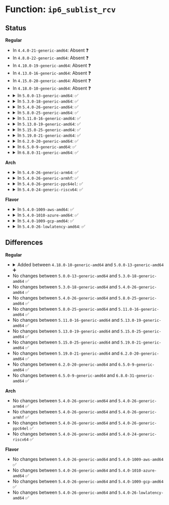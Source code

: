 # Function: <code>ip6_sublist_rcv</code>

## Status
<b>Regular</b>
<ul>
<li>
In <code>4.4.0-21-generic-amd64</code>: Absent ❓
</li>
<li>
In <code>4.8.0-22-generic-amd64</code>: Absent ❓
</li>
<li>
In <code>4.10.0-19-generic-amd64</code>: Absent ❓
</li>
<li>
In <code>4.13.0-16-generic-amd64</code>: Absent ❓
</li>
<li>
In <code>4.15.0-20-generic-amd64</code>: Absent ❓
</li>
<li>
In <code>4.18.0-10-generic-amd64</code>: Absent ❓
</li>
<li>
<details>
<summary>In <code>5.0.0-13-generic-amd64</code>: ✅</summary>

```c
void ip6_sublist_rcv(struct list_head * head, struct net_device * dev, struct net * net)
```

```json
{
  "name": "ip6_sublist_rcv",
  "collision_type": "Unique Static",
  "inline_type": "No",
  "funcs": [
    {
      "addr": 18446744071588910368,
      "name": "ip6_sublist_rcv",
      "external": false,
      "loc": "net/ipv6/ip6_input.c:277",
      "file": "net/ipv6/ip6_input.c",
      "inline": "seen, unknown",
      "caller_inline": [],
      "caller_func": [
        "net/ipv6/ip6_input.c:ipv6_list_rcv",
        "net/ipv6/ip6_input.c:ipv6_list_rcv"
      ]
    }
  ],
  "symbols": [
    {
      "addr": 18446744071588910368,
      "name": "ip6_sublist_rcv",
      "section": ".text",
      "bind": "STB_LOCAL",
      "size": 713
    }
  ]
}
```
</details>
</li>
<li>
<details>
<summary>In <code>5.3.0-18-generic-amd64</code>: ✅</summary>

```c
void ip6_sublist_rcv(struct list_head * head, struct net_device * dev, struct net * net)
```

```json
{
  "name": "ip6_sublist_rcv",
  "collision_type": "Unique Static",
  "inline_type": "No",
  "funcs": [
    {
      "addr": 18446744071589352544,
      "name": "ip6_sublist_rcv",
      "external": false,
      "loc": "net/ipv6/ip6_input.c:277",
      "file": "net/ipv6/ip6_input.c",
      "inline": "seen, unknown",
      "caller_inline": [],
      "caller_func": [
        "net/ipv6/ip6_input.c:ipv6_list_rcv",
        "net/ipv6/ip6_input.c:ipv6_list_rcv"
      ]
    }
  ],
  "symbols": [
    {
      "addr": 18446744071589352544,
      "name": "ip6_sublist_rcv",
      "section": ".text",
      "bind": "STB_LOCAL",
      "size": 695
    }
  ]
}
```
</details>
</li>
<li>
<details>
<summary>In <code>5.4.0-26-generic-amd64</code>: ✅</summary>

```c
void ip6_sublist_rcv(struct list_head * head, struct net_device * dev, struct net * net)
```

```json
{
  "name": "ip6_sublist_rcv",
  "collision_type": "Unique Static",
  "inline_type": "No",
  "funcs": [
    {
      "addr": 18446744071589576768,
      "name": "ip6_sublist_rcv",
      "external": false,
      "loc": "net/ipv6/ip6_input.c:289",
      "file": "net/ipv6/ip6_input.c",
      "inline": "seen, unknown",
      "caller_inline": [],
      "caller_func": [
        "net/ipv6/ip6_input.c:ipv6_list_rcv",
        "net/ipv6/ip6_input.c:ipv6_list_rcv"
      ]
    }
  ],
  "symbols": [
    {
      "addr": 18446744071589576768,
      "name": "ip6_sublist_rcv",
      "section": ".text",
      "bind": "STB_LOCAL",
      "size": 603
    }
  ]
}
```
</details>
</li>
<li>
<details>
<summary>In <code>5.8.0-25-generic-amd64</code>: ✅</summary>

```c
void ip6_sublist_rcv(struct list_head * head, struct net_device * dev, struct net * net)
```

```json
{
  "name": "ip6_sublist_rcv",
  "collision_type": "Unique Static",
  "inline_type": "No",
  "funcs": [
    {
      "addr": 18446744071590582224,
      "name": "ip6_sublist_rcv",
      "external": false,
      "loc": "net/ipv6/ip6_input.c:312",
      "file": "net/ipv6/ip6_input.c",
      "inline": "seen, unknown",
      "caller_inline": [],
      "caller_func": [
        "net/ipv6/ip6_input.c:ipv6_list_rcv",
        "net/ipv6/ip6_input.c:ipv6_list_rcv"
      ]
    }
  ],
  "symbols": [
    {
      "addr": 18446744071590582224,
      "name": "ip6_sublist_rcv",
      "section": ".text",
      "bind": "STB_LOCAL",
      "size": 150
    }
  ]
}
```
</details>
</li>
<li>
<details>
<summary>In <code>5.11.0-16-generic-amd64</code>: ✅</summary>

```c
void ip6_sublist_rcv(struct list_head * head, struct net_device * dev, struct net * net)
```

```json
{
  "name": "ip6_sublist_rcv",
  "collision_type": "Unique Static",
  "inline_type": "No",
  "funcs": [
    {
      "addr": 18446744071590642624,
      "name": "ip6_sublist_rcv",
      "external": false,
      "loc": "net/ipv6/ip6_input.c:302",
      "file": "net/ipv6/ip6_input.c",
      "inline": "seen, unknown",
      "caller_inline": [],
      "caller_func": [
        "net/ipv6/ip6_input.c:ipv6_list_rcv",
        "net/ipv6/ip6_input.c:ipv6_list_rcv"
      ]
    }
  ],
  "symbols": [
    {
      "addr": 18446744071590642624,
      "name": "ip6_sublist_rcv",
      "section": ".text",
      "bind": "STB_LOCAL",
      "size": 155
    }
  ]
}
```
</details>
</li>
<li>
<details>
<summary>In <code>5.13.0-19-generic-amd64</code>: ✅</summary>

```c
void ip6_sublist_rcv(struct list_head * head, struct net_device * dev, struct net * net)
```

```json
{
  "name": "ip6_sublist_rcv",
  "collision_type": "Unique Static",
  "inline_type": "No",
  "funcs": [
    {
      "addr": 18446744071590570448,
      "name": "ip6_sublist_rcv",
      "external": false,
      "loc": "net/ipv6/ip6_input.c:302",
      "file": "net/ipv6/ip6_input.c",
      "inline": "seen, unknown",
      "caller_inline": [],
      "caller_func": [
        "net/ipv6/ip6_input.c:ipv6_list_rcv",
        "net/ipv6/ip6_input.c:ipv6_list_rcv"
      ]
    }
  ],
  "symbols": [
    {
      "addr": 18446744071590570448,
      "name": "ip6_sublist_rcv",
      "section": ".text",
      "bind": "STB_LOCAL",
      "size": 155
    }
  ]
}
```
</details>
</li>
<li>
<details>
<summary>In <code>5.15.0-25-generic-amd64</code>: ✅</summary>

```c
void ip6_sublist_rcv(struct list_head * head, struct net_device * dev, struct net * net)
```

```json
{
  "name": "ip6_sublist_rcv",
  "collision_type": "Unique Static",
  "inline_type": "No",
  "funcs": [
    {
      "addr": 18446744071591382272,
      "name": "ip6_sublist_rcv",
      "external": false,
      "loc": "net/ipv6/ip6_input.c:302",
      "file": "net/ipv6/ip6_input.c",
      "inline": "seen, unknown",
      "caller_inline": [],
      "caller_func": [
        "net/ipv6/ip6_input.c:ipv6_list_rcv",
        "net/ipv6/ip6_input.c:ipv6_list_rcv"
      ]
    }
  ],
  "symbols": [
    {
      "addr": 18446744071591382272,
      "name": "ip6_sublist_rcv",
      "section": ".text",
      "bind": "STB_LOCAL",
      "size": 150
    }
  ]
}
```
</details>
</li>
<li>
<details>
<summary>In <code>5.19.0-21-generic-amd64</code>: ✅</summary>

```c
void ip6_sublist_rcv(struct list_head * head, struct net_device * dev, struct net * net)
```

```json
{
  "name": "ip6_sublist_rcv",
  "collision_type": "Unique Static",
  "inline_type": "No",
  "funcs": [
    {
      "addr": 18446744071593057040,
      "name": "ip6_sublist_rcv",
      "external": false,
      "loc": "net/ipv6/ip6_input.c:314",
      "file": "net/ipv6/ip6_input.c",
      "inline": "seen, unknown",
      "caller_inline": [],
      "caller_func": [
        "net/ipv6/ip6_input.c:ipv6_list_rcv",
        "net/ipv6/ip6_input.c:ipv6_list_rcv"
      ]
    }
  ],
  "symbols": [
    {
      "addr": 18446744071593057040,
      "name": "ip6_sublist_rcv",
      "section": ".text",
      "bind": "STB_LOCAL",
      "size": 179
    }
  ]
}
```
</details>
</li>
<li>
<details>
<summary>In <code>6.2.0-20-generic-amd64</code>: ✅</summary>

```c
void ip6_sublist_rcv(struct list_head * head, struct net_device * dev, struct net * net)
```

```json
{
  "name": "ip6_sublist_rcv",
  "collision_type": "Unique Static",
  "inline_type": "No",
  "funcs": [
    {
      "addr": 18446744071594949712,
      "name": "ip6_sublist_rcv",
      "external": false,
      "loc": "net/ipv6/ip6_input.c:314",
      "file": "net/ipv6/ip6_input.c",
      "inline": "seen, unknown",
      "caller_inline": [],
      "caller_func": [
        "net/ipv6/ip6_input.c:ipv6_list_rcv",
        "net/ipv6/ip6_input.c:ipv6_list_rcv"
      ]
    }
  ],
  "symbols": [
    {
      "addr": 18446744071594949712,
      "name": "ip6_sublist_rcv",
      "section": ".text",
      "bind": "STB_LOCAL",
      "size": 179
    }
  ]
}
```
</details>
</li>
<li>
<details>
<summary>In <code>6.5.0-9-generic-amd64</code>: ✅</summary>

```c
void ip6_sublist_rcv(struct list_head * head, struct net_device * dev, struct net * net)
```

```json
{
  "name": "ip6_sublist_rcv",
  "collision_type": "Unique Static",
  "inline_type": "No",
  "funcs": [
    {
      "addr": 18446744071595342352,
      "name": "ip6_sublist_rcv",
      "external": false,
      "loc": "net/ipv6/ip6_input.c:314",
      "file": "net/ipv6/ip6_input.c",
      "inline": "seen, unknown",
      "caller_inline": [],
      "caller_func": [
        "net/ipv6/ip6_input.c:ipv6_list_rcv",
        "net/ipv6/ip6_input.c:ipv6_list_rcv"
      ]
    }
  ],
  "symbols": [
    {
      "addr": 18446744071595342352,
      "name": "ip6_sublist_rcv",
      "section": ".text",
      "bind": "STB_LOCAL",
      "size": 174
    }
  ]
}
```
</details>
</li>
<li>
<details>
<summary>In <code>6.8.0-31-generic-amd64</code>: ✅</summary>

```c
void ip6_sublist_rcv(struct list_head * head, struct net_device * dev, struct net * net)
```

```json
{
  "name": "ip6_sublist_rcv",
  "collision_type": "Unique Static",
  "inline_type": "No",
  "funcs": [
    {
      "addr": 18446744071596183104,
      "name": "ip6_sublist_rcv",
      "external": false,
      "loc": "net/ipv6/ip6_input.c:315",
      "file": "net/ipv6/ip6_input.c",
      "inline": "seen, unknown",
      "caller_inline": [],
      "caller_func": [
        "net/ipv6/ip6_input.c:ipv6_list_rcv",
        "net/ipv6/ip6_input.c:ipv6_list_rcv"
      ]
    }
  ],
  "symbols": [
    {
      "addr": 18446744071596183104,
      "name": "ip6_sublist_rcv",
      "section": ".text",
      "bind": "STB_LOCAL",
      "size": 174
    }
  ]
}
```
</details>
</li>
</ul>
<b>Arch</b>
<ul>
<li>
<details>
<summary>In <code>5.4.0-26-generic-arm64</code>: ✅</summary>

```c
void ip6_sublist_rcv(struct list_head * head, struct net_device * dev, struct net * net)
```

```json
{
  "name": "ip6_sublist_rcv",
  "collision_type": "Unique Static",
  "inline_type": "No",
  "funcs": [
    {
      "addr": 18446603336503250472,
      "name": "ip6_sublist_rcv",
      "external": false,
      "loc": "net/ipv6/ip6_input.c:289",
      "file": "net/ipv6/ip6_input.c",
      "inline": "seen, unknown",
      "caller_inline": [],
      "caller_func": [
        "net/ipv6/ip6_input.c:ipv6_list_rcv",
        "net/ipv6/ip6_input.c:ipv6_list_rcv"
      ]
    }
  ],
  "symbols": [
    {
      "addr": 18446603336503250472,
      "name": "ip6_sublist_rcv",
      "section": ".text",
      "bind": "STB_LOCAL",
      "size": 604
    }
  ]
}
```
</details>
</li>
<li>
<details>
<summary>In <code>5.4.0-26-generic-armhf</code>: ✅</summary>

```c
void ip6_sublist_rcv(struct list_head * head, struct net_device * dev, struct net * net)
```

```json
{
  "name": "ip6_sublist_rcv",
  "collision_type": "Unique Static",
  "inline_type": "No",
  "funcs": [
    {
      "addr": 3235924772,
      "name": "ip6_sublist_rcv",
      "external": false,
      "loc": "net/ipv6/ip6_input.c:289",
      "file": "net/ipv6/ip6_input.c",
      "inline": "seen, unknown",
      "caller_inline": [],
      "caller_func": [
        "net/ipv6/ip6_input.c:ipv6_list_rcv",
        "net/ipv6/ip6_input.c:ipv6_list_rcv"
      ]
    }
  ],
  "symbols": [
    {
      "addr": 3235924772,
      "name": "ip6_sublist_rcv",
      "section": ".text",
      "bind": "STB_LOCAL",
      "size": 612
    }
  ]
}
```
</details>
</li>
<li>
<details>
<summary>In <code>5.4.0-26-generic-ppc64el</code>: ✅</summary>

```c
void ip6_sublist_rcv(struct list_head * head, struct net_device * dev, struct net * net)
```

```json
{
  "name": "ip6_sublist_rcv",
  "collision_type": "Unique Static",
  "inline_type": "No",
  "funcs": [
    {
      "addr": 13835058055296995904,
      "name": "ip6_sublist_rcv",
      "external": false,
      "loc": "net/ipv6/ip6_input.c:289",
      "file": "net/ipv6/ip6_input.c",
      "inline": "seen, unknown",
      "caller_inline": [],
      "caller_func": [
        "net/ipv6/ip6_input.c:ipv6_list_rcv",
        "net/ipv6/ip6_input.c:ipv6_list_rcv"
      ]
    }
  ],
  "symbols": [
    {
      "addr": 13835058055296995904,
      "name": "ip6_sublist_rcv",
      "section": ".text",
      "bind": "STB_LOCAL",
      "size": 804
    }
  ]
}
```
</details>
</li>
<li>
<details>
<summary>In <code>5.4.0-24-generic-riscv64</code>: ✅</summary>

```c
void ip6_sublist_rcv(struct list_head * head, struct net_device * dev, struct net * net)
```

```json
{
  "name": "ip6_sublist_rcv",
  "collision_type": "Unique Static",
  "inline_type": "No",
  "funcs": [
    {
      "addr": 18446743936279279984,
      "name": "ip6_sublist_rcv",
      "external": false,
      "loc": "net/ipv6/ip6_input.c:289",
      "file": "net/ipv6/ip6_input.c",
      "inline": "seen, unknown",
      "caller_inline": [],
      "caller_func": [
        "net/ipv6/ip6_input.c:ipv6_list_rcv",
        "net/ipv6/ip6_input.c:ipv6_list_rcv"
      ]
    }
  ],
  "symbols": [
    {
      "addr": 18446743936279279984,
      "name": "ip6_sublist_rcv",
      "section": ".text",
      "bind": "STB_LOCAL",
      "size": 470
    }
  ]
}
```
</details>
</li>
</ul>
<b>Flavor</b>
<ul>
<li>
<details>
<summary>In <code>5.4.0-1009-aws-amd64</code>: ✅</summary>

```c
void ip6_sublist_rcv(struct list_head * head, struct net_device * dev, struct net * net)
```

```json
{
  "name": "ip6_sublist_rcv",
  "collision_type": "Unique Static",
  "inline_type": "No",
  "funcs": [
    {
      "addr": 18446744071589181136,
      "name": "ip6_sublist_rcv",
      "external": false,
      "loc": "net/ipv6/ip6_input.c:289",
      "file": "net/ipv6/ip6_input.c",
      "inline": "seen, unknown",
      "caller_inline": [],
      "caller_func": [
        "net/ipv6/ip6_input.c:ipv6_list_rcv",
        "net/ipv6/ip6_input.c:ipv6_list_rcv"
      ]
    }
  ],
  "symbols": [
    {
      "addr": 18446744071589181136,
      "name": "ip6_sublist_rcv",
      "section": ".text",
      "bind": "STB_LOCAL",
      "size": 603
    }
  ]
}
```
</details>
</li>
<li>
<details>
<summary>In <code>5.4.0-1010-azure-amd64</code>: ✅</summary>

```c
void ip6_sublist_rcv(struct list_head * head, struct net_device * dev, struct net * net)
```

```json
{
  "name": "ip6_sublist_rcv",
  "collision_type": "Unique Static",
  "inline_type": "No",
  "funcs": [
    {
      "addr": 18446744071588906128,
      "name": "ip6_sublist_rcv",
      "external": false,
      "loc": "net/ipv6/ip6_input.c:289",
      "file": "net/ipv6/ip6_input.c",
      "inline": "seen, unknown",
      "caller_inline": [],
      "caller_func": [
        "net/ipv6/ip6_input.c:ipv6_list_rcv",
        "net/ipv6/ip6_input.c:ipv6_list_rcv"
      ]
    }
  ],
  "symbols": [
    {
      "addr": 18446744071588906128,
      "name": "ip6_sublist_rcv",
      "section": ".text",
      "bind": "STB_LOCAL",
      "size": 603
    }
  ]
}
```
</details>
</li>
<li>
<details>
<summary>In <code>5.4.0-1009-gcp-amd64</code>: ✅</summary>

```c
void ip6_sublist_rcv(struct list_head * head, struct net_device * dev, struct net * net)
```

```json
{
  "name": "ip6_sublist_rcv",
  "collision_type": "Unique Static",
  "inline_type": "No",
  "funcs": [
    {
      "addr": 18446744071589618000,
      "name": "ip6_sublist_rcv",
      "external": false,
      "loc": "net/ipv6/ip6_input.c:289",
      "file": "net/ipv6/ip6_input.c",
      "inline": "seen, unknown",
      "caller_inline": [],
      "caller_func": [
        "net/ipv6/ip6_input.c:ipv6_list_rcv",
        "net/ipv6/ip6_input.c:ipv6_list_rcv"
      ]
    }
  ],
  "symbols": [
    {
      "addr": 18446744071589618000,
      "name": "ip6_sublist_rcv",
      "section": ".text",
      "bind": "STB_LOCAL",
      "size": 603
    }
  ]
}
```
</details>
</li>
<li>
<details>
<summary>In <code>5.4.0-26-lowlatency-amd64</code>: ✅</summary>

```c
void ip6_sublist_rcv(struct list_head * head, struct net_device * dev, struct net * net)
```

```json
{
  "name": "ip6_sublist_rcv",
  "collision_type": "Unique Static",
  "inline_type": "No",
  "funcs": [
    {
      "addr": 18446744071589666352,
      "name": "ip6_sublist_rcv",
      "external": false,
      "loc": "net/ipv6/ip6_input.c:289",
      "file": "net/ipv6/ip6_input.c",
      "inline": "seen, unknown",
      "caller_inline": [],
      "caller_func": [
        "net/ipv6/ip6_input.c:ipv6_list_rcv",
        "net/ipv6/ip6_input.c:ipv6_list_rcv"
      ]
    }
  ],
  "symbols": [
    {
      "addr": 18446744071589666352,
      "name": "ip6_sublist_rcv",
      "section": ".text",
      "bind": "STB_LOCAL",
      "size": 652
    }
  ]
}
```
</details>
</li>
</ul>

## Differences
<b>Regular</b>
<ul>
<li>
<details>
<summary>Added between <code>4.18.0-10-generic-amd64</code> and <code>5.0.0-13-generic-amd64</code> ➕</summary>

```c
void ip6_sublist_rcv(struct list_head * head, struct net_device * dev, struct net * net)
```
</details>
</li>
<li>
No changes between <code>5.0.0-13-generic-amd64</code> and <code>5.3.0-18-generic-amd64</code> ✅
</li>
<li>
No changes between <code>5.3.0-18-generic-amd64</code> and <code>5.4.0-26-generic-amd64</code> ✅
</li>
<li>
No changes between <code>5.4.0-26-generic-amd64</code> and <code>5.8.0-25-generic-amd64</code> ✅
</li>
<li>
No changes between <code>5.8.0-25-generic-amd64</code> and <code>5.11.0-16-generic-amd64</code> ✅
</li>
<li>
No changes between <code>5.11.0-16-generic-amd64</code> and <code>5.13.0-19-generic-amd64</code> ✅
</li>
<li>
No changes between <code>5.13.0-19-generic-amd64</code> and <code>5.15.0-25-generic-amd64</code> ✅
</li>
<li>
No changes between <code>5.15.0-25-generic-amd64</code> and <code>5.19.0-21-generic-amd64</code> ✅
</li>
<li>
No changes between <code>5.19.0-21-generic-amd64</code> and <code>6.2.0-20-generic-amd64</code> ✅
</li>
<li>
No changes between <code>6.2.0-20-generic-amd64</code> and <code>6.5.0-9-generic-amd64</code> ✅
</li>
<li>
No changes between <code>6.5.0-9-generic-amd64</code> and <code>6.8.0-31-generic-amd64</code> ✅
</li>
</ul>
<b>Arch</b>
<ul>
<li>
No changes between <code>5.4.0-26-generic-amd64</code> and <code>5.4.0-26-generic-arm64</code> ✅
</li>
<li>
No changes between <code>5.4.0-26-generic-amd64</code> and <code>5.4.0-26-generic-armhf</code> ✅
</li>
<li>
No changes between <code>5.4.0-26-generic-amd64</code> and <code>5.4.0-26-generic-ppc64el</code> ✅
</li>
<li>
No changes between <code>5.4.0-26-generic-amd64</code> and <code>5.4.0-24-generic-riscv64</code> ✅
</li>
</ul>
<b>Flavor</b>
<ul>
<li>
No changes between <code>5.4.0-26-generic-amd64</code> and <code>5.4.0-1009-aws-amd64</code> ✅
</li>
<li>
No changes between <code>5.4.0-26-generic-amd64</code> and <code>5.4.0-1010-azure-amd64</code> ✅
</li>
<li>
No changes between <code>5.4.0-26-generic-amd64</code> and <code>5.4.0-1009-gcp-amd64</code> ✅
</li>
<li>
No changes between <code>5.4.0-26-generic-amd64</code> and <code>5.4.0-26-lowlatency-amd64</code> ✅
</li>
</ul>
